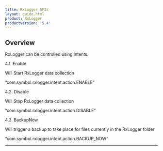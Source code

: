 ```yaml
---
title: RxLogger APIs
layout: guide.html
product: RxLogger
productversion: '5.4'
---
```


## Overview

RxLogger can be controlled using intents. 


4.1. Enable

Will Start RxLogger data collection

“com.symbol.rxlogger.intent.action.ENABLE”

4.2. Disable

Will Stop RxLogger data collection

“com.symbol.rxlogger.intent.action.DISABLE”

4.3. BackupNow

Will trigger a backup to take place for files currently in the RxLogger folder

“com.symbol.rxlogger.intent.action.BACKUP_NOW”


-----


